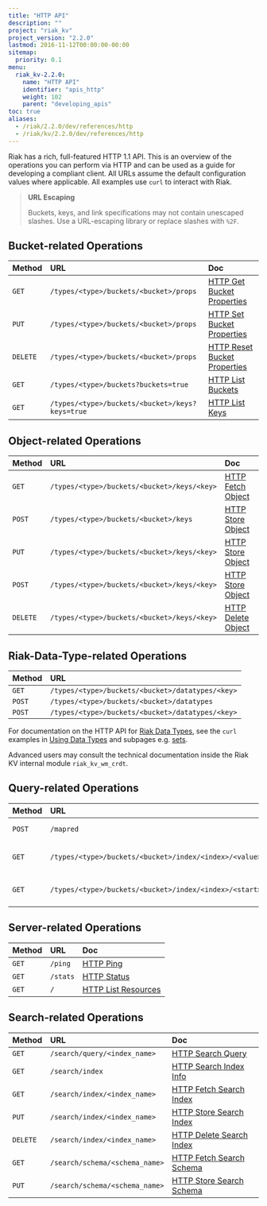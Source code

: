 ```yaml
---
title: "HTTP API"
description: ""
project: "riak_kv"
project_version: "2.2.0"
lastmod: 2016-11-12T00:00:00-00:00
sitemap:
  priority: 0.1
menu:
  riak_kv-2.2.0:
    name: "HTTP API"
    identifier: "apis_http"
    weight: 102
    parent: "developing_apis"
toc: true
aliases:
  - /riak/2.2.0/dev/references/http
  - /riak/kv/2.2.0/dev/references/http
---
```


Riak has a rich, full-featured HTTP 1.1 API. This is an overview of the
operations you can perform via HTTP and can be used as a guide for
developing a compliant client. All URLs assume the default configuration
values where applicable. All examples use `curl` to interact with Riak.

> **URL Escaping**
>
> Buckets, keys, and link specifications may not contain unescaped
slashes. Use a URL-escaping library or replace slashes with `%2F`.

## Bucket-related Operations

Method | URL | Doc
:------|:----|:---
`GET` | `/types/<type>/buckets/<bucket>/props` | [HTTP Get Bucket Properties]({{<baseurl>}}riak/kv/2.2.0/developing/api/http/get-bucket-props)
`PUT` | `/types/<type>/buckets/<bucket>/props` | [HTTP Set Bucket Properties]({{<baseurl>}}riak/kv/2.2.0/developing/api/http/set-bucket-props)
`DELETE` | `/types/<type>/buckets/<bucket>/props` | [HTTP Reset Bucket Properties]({{<baseurl>}}riak/kv/2.2.0/developing/api/http/reset-bucket-props)
`GET` | `/types/<type>/buckets?buckets=true` | [HTTP List Buckets]({{<baseurl>}}riak/kv/2.2.0/developing/api/http/list-buckets)
`GET` | `/types/<type>/buckets/<bucket>/keys?keys=true` | [HTTP List Keys]({{<baseurl>}}riak/kv/2.2.0/developing/api/http/list-keys)

## Object-related Operations

Method | URL | Doc
:------|:----|:---
`GET` | `/types/<type>/buckets/<bucket>/keys/<key>` | [HTTP Fetch Object]({{<baseurl>}}riak/kv/2.2.0/developing/api/http/fetch-object)
`POST` | `/types/<type>/buckets/<bucket>/keys` | [HTTP Store Object]({{<baseurl>}}riak/kv/2.2.0/developing/api/http/store-object)
`PUT` | `/types/<type>/buckets/<bucket>/keys/<key>` | [HTTP Store Object]({{<baseurl>}}riak/kv/2.2.0/developing/api/http/store-object)
`POST` | `/types/<type>/buckets/<bucket>/keys/<key>` | [HTTP Store Object]({{<baseurl>}}riak/kv/2.2.0/developing/api/http/store-object)
`DELETE` | `/types/<type>/buckets/<bucket>/keys/<key>` | [HTTP Delete Object]({{<baseurl>}}riak/kv/2.2.0/developing/api/http/delete-object)

## Riak-Data-Type-related Operations

Method | URL
:------|:----
`GET` | `/types/<type>/buckets/<bucket>/datatypes/<key>`
`POST` | `/types/<type>/buckets/<bucket>/datatypes`
`POST` | `/types/<type>/buckets/<bucket>/datatypes/<key>`

For documentation on the HTTP API for [Riak Data Types]({{<baseurl>}}riak/kv/2.2.0/learn/concepts/crdts),
see the `curl` examples in [Using Data Types]({{<baseurl>}}riak/kv/2.2.0/developing/data-types/#usage-examples)
and subpages e.g. [sets]({{<baseurl>}}riak/kv/2.2.0/developing/data-types/sets).

Advanced users may consult the technical documentation inside the Riak
KV internal module `riak_kv_wm_crdt`.

## Query-related Operations

Method | URL | Doc
:------|:----|:---
`POST` | `/mapred` | [HTTP MapReduce]({{<baseurl>}}riak/kv/2.2.0/developing/api/http/mapreduce)
`GET` | `/types/<type>/buckets/<bucket>/index/<index>/<value>` | [HTTP Secondary Indexes]({{<baseurl>}}riak/kv/2.2.0/developing/api/http/secondary-indexes)
`GET` | `/types/<type>/buckets/<bucket>/index/<index>/<start>/<end>` | [HTTP Secondary Indexes]({{<baseurl>}}riak/kv/2.2.0/developing/api/http/secondary-indexes)

## Server-related Operations

Method | URL | Doc
:------|:----|:---
`GET` | `/ping` | [HTTP Ping]({{<baseurl>}}riak/kv/2.2.0/developing/api/http/ping)
`GET` | `/stats` | [HTTP Status]({{<baseurl>}}riak/kv/2.2.0/developing/api/http/status)
`GET` | `/` | [HTTP List Resources]({{<baseurl>}}riak/kv/2.2.0/developing/api/http/list-resources)

## Search-related Operations

Method | URL | Doc
:------|:----|:---
`GET` | `/search/query/<index_name>` | [HTTP Search Query]({{<baseurl>}}riak/kv/2.2.0/developing/api/http/search-query)
`GET` | `/search/index` | [HTTP Search Index Info]({{<baseurl>}}riak/kv/2.2.0/developing/api/http/search-index-info)
`GET` | `/search/index/<index_name>` | [HTTP Fetch Search Index]({{<baseurl>}}riak/kv/2.2.0/developing/api/http/fetch-search-index)
`PUT` | `/search/index/<index_name>` | [HTTP Store Search Index]({{<baseurl>}}riak/kv/2.2.0/developing/api/http/store-search-index)
`DELETE` | `/search/index/<index_name>` | [HTTP Delete Search Index]({{<baseurl>}}riak/kv/2.2.0/developing/api/http/delete-search-index)
`GET` | `/search/schema/<schema_name>` | [HTTP Fetch Search Schema]({{<baseurl>}}riak/kv/2.2.0/developing/api/http/fetch-search-schema)
`PUT` | `/search/schema/<schema_name>` | [HTTP Store Search Schema]({{<baseurl>}}riak/kv/2.2.0/developing/api/http/store-search-schema)
